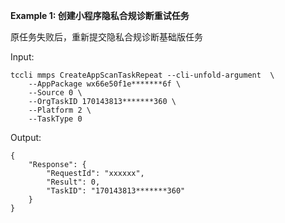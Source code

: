 **Example 1: 创建小程序隐私合规诊断重试任务**

原任务失败后，重新提交隐私合规诊断基础版任务

Input: 

```
tccli mmps CreateAppScanTaskRepeat --cli-unfold-argument  \
    --AppPackage wx66e50f1e*******6f \
    --Source 0 \
    --OrgTaskID 170143813*******360 \
    --Platform 2 \
    --TaskType 0
```

Output: 
```
{
    "Response": {
        "RequestId": "xxxxxx",
        "Result": 0,
        "TaskID": "170143813*******360"
    }
}
```

